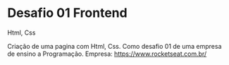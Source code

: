 # Desafio 01 Frontend
Html, Css

Criação de uma pagina com Html, Css.
Como desafio 01 de uma empresa de ensino a Programação.
Empresa: https://www.rocketseat.com.br/
